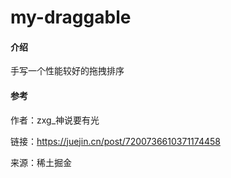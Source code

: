 # my-draggable

#### 介绍
手写一个性能较好的拖拽排序

#### 参考
作者：zxg_神说要有光

链接：https://juejin.cn/post/7200736610371174458

来源：稀土掘金
